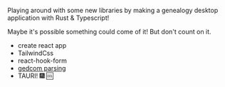Playing around with some new libraries by making a genealogy desktop application with Rust & Typescript!

Maybe it's possible something could come of it! But don't count on it.

* create react app
* TailwindCss
* react-hook-form
* [gedcom parsing](https://github.com/pirtleshell/rust-gedcom)
* TAURI! :fireworks: :cool:

